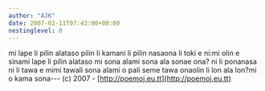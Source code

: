 ```yaml
---
author: "AJK"
date: 2007-02-11T07:43:00+00:00
nestinglevel: 0
---
```

mi lape li pilin alataso pilin li kamani li pilin nasaona li toki e ni:mi olin e sinami lape li pilin alataso mi sona alami sona ala sonae ona? ni li ponanasa ni li tawa e mimi tawali sona alami o pali seme tawa onaolin li lon ala lon?mi o kama sona---
(c) 2007 - [http://poemoj.eu.tt](http://poemoj.eu.tt)